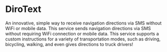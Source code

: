 # DiroText
An innovative, simple way to receive navigation directions via SMS without WiFi or mobile data.
This service sends navigation directions via SMS without requiring WiFi connection or mobile data. This service supports a custom instructions for a variety of transportation modes, such as driving, bicycling, walking, and even gives directions to truck drivers!
